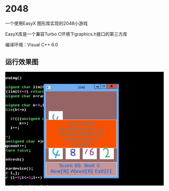 2048
====

一个使用EasyX 图形库实现的2048小游戏

EasyX库是一个兼容Turbo C环境下graphics.h接口的第三方库

编译环境：Visual C++ 6.0

## 运行效果图

![screenshot](./screenshot.jpg)


